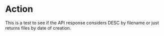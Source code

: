 # Action

This is a test to see if the API response considers DESC by filename or just returns files by date of creation.
